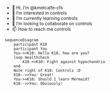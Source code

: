 - 👋 Hi, I’m @kmetcalfe-cfs
- 👀 I’m interested in controls
- 🌱 I’m currently learning controls
- 💞️ I’m looking to collaborate on controls
- 📫 How to reach me controls

```mermaid
sequenceDiagram
    participant K10
    participant You
    You->>K10: Hello K10, how are you?
    loop Healthcheck
        K10->>K10: Fight against hypochondria
    end
    Note right of K10: Controls :D
    K10-->>You: Great!
    You->>K10: Should I learn Mermaid?
    K10-->>You: Obviously!
```

<!---
kmetcalfe-cfs/kmetcalfe-cfs is a ✨ special ✨ repository because its `README.md` (this file) appears on your GitHub profile.
You can click the Preview link to take a look at your changes.
--->
